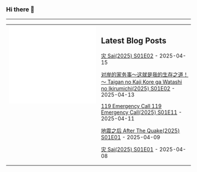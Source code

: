 ### Hi there 👋

<!--
**etng/etng** is a ✨ _special_ ✨ repository because its `README.md` (this file) appears on your GitHub profile.

Here are some ideas to get you started:

- 🔭 I’m currently working on ...
- 🌱 I’m currently learning ...
- 👯 I’m looking to collaborate on ...
- 🤔 I’m looking for help with ...
- 💬 Ask me about ...
- 📫 How to reach me: ...
- 😄 Pronouns: ...
- ⚡ Fun fact: ...
-->


---

<table>
<tr>
<td valign="top" width="50%">
<img src="metrics.svg" alt="Metric" />
</td>
<td valign="top" width="50%">

## Latest Blog Posts
<!-- blog start -->
[灾 Sai(2025) S01E02](http://www.fanxinzhui.com/rr/2616#S01E02) - 2025-04-15

[对岸的家务事～这就是我的生存之道！～ Taigan no Kaji Kore ga Watashi no Ikirumichi(2025) S01E02](http://www.fanxinzhui.com/rr/2615#S01E02) - 2025-04-13

[119 Emergency Call 119 Emergency Call(2025) S01E11](http://www.fanxinzhui.com/rr/2603#S01E11) - 2025-04-11

[地震之后 After The Quake(2025) S01E01](http://www.fanxinzhui.com/rr/2617#S01E01) - 2025-04-09

[灾 Sai(2025) S01E01](http://www.fanxinzhui.com/rr/2616#S01E01) - 2025-04-08
<!-- blog end -->

</td></tr></table>

